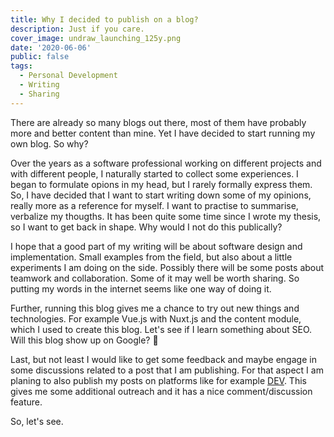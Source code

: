 ```yaml
---
title: Why I decided to publish on a blog?
description: Just if you care.
cover_image: undraw_launching_125y.png
date: '2020-06-06'
public: false
tags:
  - Personal Development
  - Writing
  - Sharing 
---
```

There are already so many blogs out there, most of them have probably more and better content than mine. Yet I have decided to start running my own blog. So why?

Over the years as a software professional working on different projects and with different people, I naturally started to collect some experiences. I began to formulate opions in my head, but I rarely formally express them. So, I have decided that I want to start writing down some of my opinions, really more as a reference for myself. I want to practise to summarise, verbalize my thougths. It has been quite some time since I wrote my thesis, so I want to get back in shape. Why would I not do this publically?

I hope that a good part of my writing will be about software design and implementation. Small examples from the field, but also about a little experiments I am doing on the side. Possibly there will be some posts about teamwork and collaboration. Some of it may well be worth sharing. So putting my words in the internet seems like one way of doing it.

Further, running this blog gives me a chance to try out new things and technologies. For example Vue.js with Nuxt.js and the content module, which I used to create this blog. Let's see if I learn something about SEO. Will this blog show up on Google? 🤔

Last, but not least I would like to get some feedback and maybe engage in some discussions related to a post that I am publishing. For that aspect I am planing to also publish my posts on platforms like for example [DEV](https://dev.to/). This gives me some additional outreach and it has a nice comment/discussion feature.

So, let's see.
